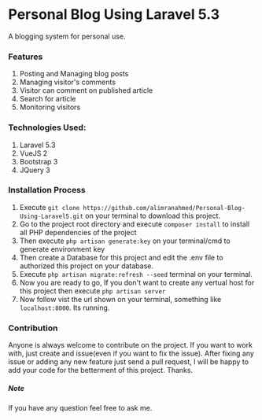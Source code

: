 # Personal Blog Using Laravel 5.3
A blogging system for personal use. 

### Features
1. Posting and Managing blog posts
2. Managing visitor's comments
3. Visitor can comment on published article
4. Search for article
5. Monitoring visitors

### Technologies Used: 
1. Laravel 5.3
2. VueJS 2
3. Bootstrap 3
4. JQuery 3

### Installation Process
1. Execute `git clone https://github.com/alimranahmed/Personal-Blog-Using-Laravel5.git` on your terminal to download this project.
2. Go to the project root directory and execute `composer install` to install all PHP dependencies of the project
3. Then execute `php artisan generate:key` on your terminal/cmd to generate environment key
4. Then create a Database for this project and edit the .env file to authorized this project on your database. 
5. Execute `php artisan migrate:refresh --seed` terminal on your terminal.
6. Now you are ready to go, If you don't want to create any vertual host for this project then execute
  `php artisan server`
7. Now follow vist the url shown on your terminal, something like `localhost:8000`. Its running. 

### Contribution 
Anyone is always welcome to contribute on the project. If you want to work with, just create and issue(even if you want to fix the issue). After fixing any issue or adding any new feature just send a pull request, I will be happy to add your code for the betterment of this project. Thanks.

##### Note
If you have any question feel free to ask me. 
